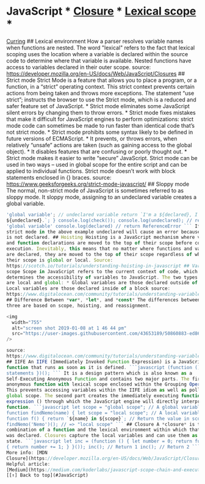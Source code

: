 # JavaScript * [Closure](#closure) * [Lexical scope](#lexical-scope) *
[Curring](#curring) ## Lexical environment How a parser resolves variable names
when functions are nested. The word "lexical" refers to the fact that lexical
scoping uses the location where a variable is declared within the source code to
determine where that variable is available. Nested functions have access to
variables declared in their outer scope. source:
https://developer.mozilla.org/en-US/docs/Web/JavaScript/Closures ## Strict mode
Strict Mode is a feature that allows you to place a program, or a function, in a
“strict” operating context. This strict context prevents certain actions from
being taken and throws more exceptions. The statement “use strict”; instructs
the browser to use the Strict mode, which is a reduced and safer feature set of
JavaScript. * Strict mode eliminates some JavaScript silent errors by changing
them to throw errors. * Strict mode fixes mistakes that make it difficult for
JavaScript engines to perform optimizations: strict mode code can sometimes be
made to run faster than identical code that’s not strict mode. * Strict mode
prohibits some syntax likely to be defined in future versions of ECMAScript. *
It prevents, or throws errors, when relatively “unsafe” actions are taken (such
as gaining access to the global object). * It disables features that are
confusing or poorly thought out. * Strict mode makes it easier to write “secure”
JavaScript. Strict mode can be used in two ways – used in global scope for the
entire script and can be applied to individual functions. Strict mode doesn’t
work with block statements enclosed in {} braces. source:
https://www.geeksforgeeks.org/strict-mode-javascript/ ## Sloppy mode The normal,
non-strict mode of JavaScript is sometimes referred to as sloppy mode. It sloppy
mode, assigning to an undeclared variable creates a global variable.
```javascript function check() { var declared = 'local variable'; undeclared =
'global variable'; // undeclared variable return `I'm a ${declared}, I'm a
${undeclared}.`; } console.log(check()); console.log(undeclared); // return
'global variable' console.log(declared) // return ReferenceError ``` If you use
strict mode in the above example undeclared will cause an error because pitfall
is not declared. ## Hoisting Hoisting is a JavaScript mechanism where variables
and function declarations are moved to the top of their scope before code
execution. Inevitably, this means that no matter where functions and variables
are declared, they are moved to the top of their scope regardless of whether
their scope is global or local. Source:
https://scotch.io/tutorials/understanding-hoisting-in-javascript ## Variable
scope Scope in JavaScript refers to the current context of code, which
determines the accessibility of variables to JavaScript. The two types of scope
are local and global: * Global variables are those declared outside of a block *
Local variables are those declared inside of a block source:
https://www.digitalocean.com/community/tutorials/understanding-variables-scope-hoisting-in-javascript
## Difference Between *var*, *let*, and *const* The differences between the
three are based on scope, hoisting, and reassignment.

<img
  width="755"
  alt="screen shot 2019-01-08 at 1 46 44 pm"
  src="https://user-images.githubusercontent.com/43653189/50860883-ed867e00-134b-11e9-81fc-c519a9e92e03.png"
/>

source:
https://www.digitalocean.com/community/tutorials/understanding-variables-scope-hoisting-in-javascript
## IIFE An IIFE (Immediately Invoked Function Expression) is a JavaScript
function that runs as soon as it is defined. ```javascript (function () {
statements })(); ``` It is a design pattern which is also known as a
Self-Executing Anonymous Function and contains two major parts. The first is the
anonymous function with lexical scope enclosed within the Grouping Operator ().
This prevents accessing variables within the IIFE idiom as well as polluting the
global scope. The second part creates the immediately executing function
expression () through which the JavaScript engine will directly interpret the
function. ```javascript let scope = "global scope"; // A global variable
function findNemo(name) { let scope = "local scope"; // A local variable return
function f() { return `${name} in ${scope}`; // Return the value in scope } }
findNemo('Nemo')(); // => "local scope" ``` ## Closure A *closure* is the
combination of a function and the lexical environment within which that function
was declared. Closures capture the local variables and can use them as private
state. ```javascript let inc = (function () { let number = 0; return function ()
{ return number += 1; } }()); inc(); // Return 1 inc(); // Return 2 ``` #####
More info: [MDN
Closure](https://developer.mozilla.org/en-US/docs/Web/JavaScript/Closures) #####
Helpful article:
[Medium](https://medium.com/koderlabs/javascript-scope-chain-and-execution-context-simplified-ffb54fc6ad02)
[[↑] Back to top](#JavaScript)
